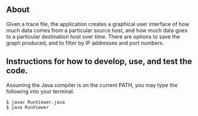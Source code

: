 ## About

Given a trace file, the application creates a graphical user interface of how much data comes from a particular source host, and how much data goes to a particular destination host over time. There are options to save the graph produced, and to filter by IP addresses and port numbers.

## Instructions for how to develop, use, and test the code.

Assuming the Java compiler is on the current PATH, you may type the following into your terminal.

```
$ javac RunViewer.java
$ java RunViewer
```


